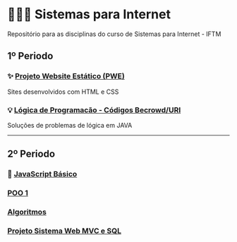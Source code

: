 # 👨🏻‍💻 Sistemas para Internet
Repositório para as disciplinas do curso de Sistemas para Internet - IFTM

## 1º Periodo

### ✨ [Projeto Website Estático (PWE)](https://github.com/ArthurZ7/website-estatico) 
Sites desenvolvidos com HTML e CSS
### 💡 [Lógica de Programacão - Códigos Becrowd/URI](https://github.com/ArthurZ7/Java-Beecrowd)
Soluções de problemas de lógica em JAVA

---

## 2º Periodo

### 📐 [JavaScript Básico]()
###  [POO 1]()
###  [Algoritmos]()
###  [Projeto Sistema Web MVC e SQL]()
  
